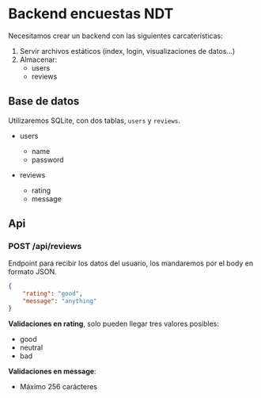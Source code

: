 # Backend encuestas NDT

Necesitamos crear un backend con las siguientes carcaterísticas:

1. Servir archivos estáticos (index, login, visualizaciones de datos...)
2. Almacenar:
    - users
    - reviews

## Base de datos

Utilizaremos SQLite, con dos tablas, `users` y `reviews`.

- users
    - name
    - password

- reviews
    - rating
    - message

## Api 

###  POST /api/reviews

Endpoint para recibir los datos del usuario, los mandaremos por el body en formato JSON.

```json
{
    "rating": "good",
    "message": "anything"
}
```

**Validaciones en rating**, solo pueden llegar tres valores posibles:
- good
- neutral
- bad

**Validaciones en message**:
- Máximo 256 carácteres